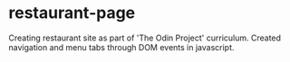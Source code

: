 # restaurant-page

Creating restaurant site as part of 'The Odin Project' curriculum. Created navigation and menu tabs through DOM events in javascript.
